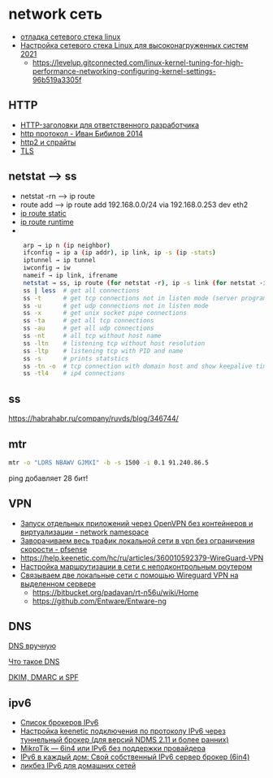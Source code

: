 # network сеть

* [отладка сетевого стека linux](https://habr.com/ru/company/mailru/blog/314168)
* [Настройка сетевого стека Linux для высоконагруженных систем 2021](https://habr.com/ru/company/otus/blog/550820/)
	* https://levelup.gitconnected.com/linux-kernel-tuning-for-high-performance-networking-configuring-kernel-settings-96b519a3305f

## HTTP

 * [HTTP-заголовки для ответственного разработчика](https://habr.com/ru/company/mailru/blog/450816/)
 * [http протокол - Иван Бибилов 2014](https://www.youtube.com/watch?v=yUHlrabtEaU)
 * [http2 и спрайты](https://habr.com/ru/post/308862/)
 * [TLS](https://www.freecodecamp.org/news/what-is-tls-transport-layer-security-encryption-explained-in-plain-english/)

## netstat --> ss

* netstat -rn --> ip route
* route add --> ip route add 192.168.0.0/24 via 192.168.0.253 dev eth2
* [ip route static](https://www.thegeekstuff.com/2014/08/add-route-ip-command/)
* [ip route runtime](https://www.cyberciti.biz/faq/howto-linux-configuring-default-route-with-ipcommand/)
* 
```bash
    arp → ip n (ip neighbor)
    ifconfig → ip a (ip addr), ip link, ip -s (ip -stats)
    iptunnel → ip tunnel
    iwconfig → iw
    nameif → ip link, ifrename
    netstat → ss, ip route (for netstat -r), ip -s link (for netstat -i), ip maddr (for netstat -g)
	ss | less  # get all connections
	ss -t      # get tcp connections not in listen mode (server programs)
	ss -u      # get udp connections not in listen mode
	ss -x      # get unix socket pipe connections
	ss -ta     # get all tcp connections
	ss -au     # get all udp connections
	ss -nt     # all tcp without host name
	ss -ltn    # listening tcp without host resolution
	ss -ltp    # listening tcp with PID and name
	ss -s      # prints statstics
	ss -tn -o  # tcp connection with domain host and show keepalive timer
	ss -tl4    # ip4 connections 
```


## ss

https://habrahabr.ru/company/ruvds/blog/346744/

## mtr

```bash
mtr -o "LDRS NBAWV GJMXI" -b -s 1500 -i 0.1 91.240.86.5
```
ping добавляет 28 бит!


## VPN

 * [Запуск отдельных приложений через OpenVPN без контейнеров и виртуализации - network namespace](https://habrahabr.ru/post/310646/)
 * [Заворачиваем весь трафик локальной сети в vpn без ограничения скорости - pfsense](https://habr.com/ru/company/postuf/blog/475068/)
 * https://help.keenetic.com/hc/ru/articles/360010592379-WireGuard-VPN
 * [Настройка маршрутизации в сети с неподконтрольным роутером](https://habr.com/ru/post/599623/)
 * [Связываем две локальные сети с помощью Wireguard VPN на выделенном сервере](https://habr.com/ru/post/599623/)
	* https://bitbucket.org/padavan/rt-n56u/wiki/Home
	* https://github.com/Entware/Entware-ng

## DNS

[DNS вручную](https://habrahabr.ru/post/346098/)

[Что такое DNS](https://habrahabr.ru/post/303446/)

[DKIM, DMARC и SPF](https://habrahabr.ru/post/343128/)


## ipv6

 * [Список брокеров IPv6](https://ru.wikipedia.org/wiki/%D0%A1%D0%BF%D0%B8%D1%81%D0%BE%D0%BA_%D0%B1%D1%80%D0%BE%D0%BA%D0%B5%D1%80%D0%BE%D0%B2_IPv6)
 * [Настройка keenetic подключения по протоколу IPv6 через туннельный брокер (для версий NDMS 2.11 и более ранних) ](https://help.keenetic.com/hc/ru/articles/213968509-%D0%9D%D0%B0%D1%81%D1%82%D1%80%D0%BE%D0%B9%D0%BA%D0%B0-%D0%BF%D0%BE%D0%B4%D0%BA%D0%BB%D1%8E%D1%87%D0%B5%D0%BD%D0%B8%D1%8F-%D0%BF%D0%BE-%D0%BF%D1%80%D0%BE%D1%82%D0%BE%D0%BA%D0%BE%D0%BB%D1%83-IPv6-%D1%87%D0%B5%D1%80%D0%B5%D0%B7-%D1%82%D1%83%D0%BD%D0%BD%D0%B5%D0%BB%D1%8C%D0%BD%D1%8B%D0%B9-%D0%B1%D1%80%D0%BE%D0%BA%D0%B5%D1%80-%D0%B4%D0%BB%D1%8F-%D0%B2%D0%B5%D1%80%D1%81%D0%B8%D0%B9-NDMS-2-11-%D0%B8-%D0%B1%D0%BE%D0%BB%D0%B5%D0%B5-%D1%80%D0%B0%D0%BD%D0%BD%D0%B8%D1%85-)
 * [MikroTik — 6in4 или IPv6 без поддержки провайдера](https://habr.com/ru/post/189008/)
 * [IPv6 в каждый дом: Cвой собственный IPv6 сервер брокер (6in4)](https://habr.com/ru/post/352146/)
 * [ликбез IPv6 для домашних сетей](https://habr.com/ru/post/159775/)
